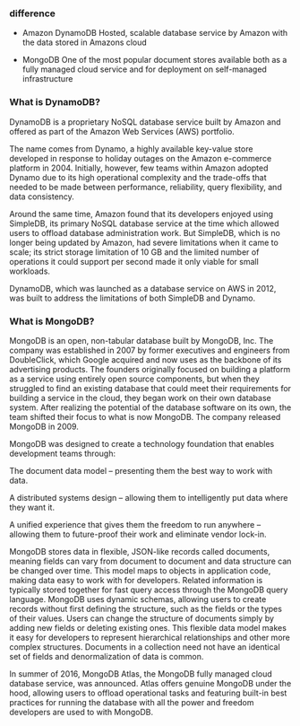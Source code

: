 ### difference
- Amazon DynamoDB 
	Hosted, scalable database service by Amazon with the data stored in Amazons cloud


- MongoDB
  One of the most popular document stores available both as a fully managed cloud service and for deployment on self-managed infrastructure


### What is DynamoDB?
DynamoDB is a proprietary NoSQL database service built by Amazon and offered as part of the Amazon Web Services (AWS) portfolio.

The name comes from Dynamo, a highly available key-value store developed in response to holiday outages on the Amazon e-commerce platform in 2004. Initially, however, few teams within Amazon adopted Dynamo due to its high operational complexity and the trade-offs that needed to be made between performance, reliability, query flexibility, and data consistency.

Around the same time, Amazon found that its developers enjoyed using SimpleDB, its primary NoSQL database service at the time which allowed users to offload database administration work. But SimpleDB, which is no longer being updated by Amazon, had severe limitations when it came to scale; its strict storage limitation of 10 GB and the limited number of operations it could support per second made it only viable for small workloads.

DynamoDB, which was launched as a database service on AWS in 2012, was built to address the limitations of both SimpleDB and Dynamo.

### What is MongoDB?
MongoDB is an open, non-tabular database built by MongoDB, Inc. The company was established in 2007 by former executives and engineers from DoubleClick, which Google acquired and now uses as the backbone of its advertising products. The founders originally focused on building a platform as a service using entirely open source components, but when they struggled to find an existing database that could meet their requirements for building a service in the cloud, they began work on their own database system. After realizing the potential of the database software on its own, the team shifted their focus to what is now MongoDB. The company released MongoDB in 2009.

MongoDB was designed to create a technology foundation that enables development teams through:

The document data model – presenting them the best way to work with data.

A distributed systems design – allowing them to intelligently put data where they want it.

A unified experience that gives them the freedom to run anywhere – allowing them to future-proof their work and eliminate vendor lock-in.

MongoDB stores data in flexible, JSON-like records called documents, meaning fields can vary from document to document and data structure can be changed over time. This model maps to objects in application code, making data easy to work with for developers. Related information is typically stored together for fast query access through the MongoDB query language. MongoDB uses dynamic schemas, allowing users to create records without first defining the structure, such as the fields or the types of their values. Users can change the structure of documents simply by adding new fields or deleting existing ones. This flexible data model makes it easy for developers to represent hierarchical relationships and other more complex structures. Documents in a collection need not have an identical set of fields and denormalization of data is common.

In summer of 2016, MongoDB Atlas, the MongoDB fully managed cloud database service, was announced. Atlas offers genuine MongoDB under the hood, allowing users to offload operational tasks and featuring built-in best practices for running the database with all the power and freedom developers are used to with MongoDB.
